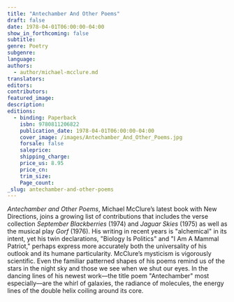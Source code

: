```yaml
---
title: "Antechamber And Other Poems"
draft: false
date: 1978-04-01T06:00:00-04:00
show_in_forthcoming: false
subtitle:
genre: Poetry
subgenre:
language:
authors:
  - author/michael-mcclure.md
translators:
editors:
contributors:
featured_image:
description:
editions:
  - binding: Paperback
    isbn: 9780811206822
    publication_date: 1978-04-01T06:00:00-04:00
    cover_image: /images/Antechamber_And_Other_Poems.jpg
    forsale: false
    saleprice:
    shipping_charge:
    price_us: 8.95
    price_cn:
    trim_size:
    Page_count:
_slug: antechamber-and-other-poems
---
```


_Antechamber and Other Poems_, Michael McClure’s latest book with New Directions, joins a growing list of contributions that includes the verse collection _September Blackberries_ (1974) and _Jaguar Skies_ (1975) as well as the musical play _Gorf_ (1976). His writing in recent years is "alchemical" in its intent, yet his twin declarations, "Biology Is Politics" and "I Am A Mammal Patriot," perhaps express more accurately both the universality of his outlook and its humane particularity. McClure’s mysticism is vigorously scientific. Even the familiar patterned shapes of his poems remind us of the stars in the night sky and those we see when we shut our eyes. In the dancing lines of his newest work––the title poem "Antechamber" most especially––are the whirl of galaxies, the radiance of molecules, the energy lines of the double helix coiling around its core.

